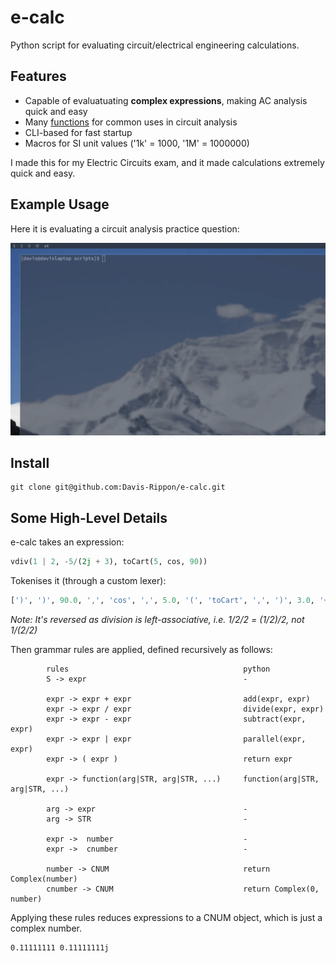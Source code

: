 # e-calc 
Python script for evaluating circuit/electrical engineering calculations.

## Features
- Capable of evaluatuating **complex expressions**, making AC analysis quick
and easy
- Many [functions](docs/functions.md) for common uses in circuit analysis
- CLI-based for fast startup
- Macros for SI unit values ('1k' = 1000, '1M' = 1000000)

I made this for my Electric Circuits exam, and it made calculations extremely 
quick and easy.

## Example Usage

Here it is evaluating a circuit analysis practice question:

![Example Usage](docs/term_recording.gif)


## Install

```
git clone git@github.com:Davis-Rippon/e-calc.git
```


## Some High-Level Details
e-calc takes an expression:
```python
vdiv(1 | 2, -5/(2j + 3), toCart(5, cos, 90))
```

Tokenises it (through a custom lexer):
```python
[')', ')', 90.0, ',', 'cos', ',', 5.0, '(', 'toCart', ',', ')', 3.0, '+', 'j', 2.0, '(', '/', 5.0, '*', -1.0, ',', 2.0, '|', 1.0, '(', 'vdiv']
```
_Note: It's reversed as division is left-associative, i.e. 1/2/2 = (1/2)/2, not 1/(2/2)_

Then grammar rules are applied, defined recursively as follows:

```
        rules                                       python
        S -> expr                                   -

        expr -> expr + expr                         add(expr, expr)
        expr -> expr / expr                         divide(expr, expr)
        expr -> expr - expr                         subtract(expr, expr)
        expr -> expr | expr                         parallel(expr, expr)
        expr -> ( expr )                            return expr

        expr -> function(arg|STR, arg|STR, ...)     function(arg|STR, arg|STR, ...)

        arg -> expr                                 -
        arg -> STR                                  -

        expr ->  number                             -
        expr ->  cnumber                            -

        number -> CNUM                              return Complex(number)
        cnumber -> CNUM                             return Complex(0, number)
```
Applying these rules reduces expressions to a CNUM object, which is just a complex
number.

```
0.11111111 0.11111111j
```
